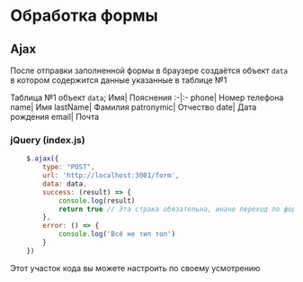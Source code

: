 # Обработка формы 

## Ajax

После отправки заполненной формы в браузере создаётся объект ```data``` в котором содержится данные указанные в таблице №1

Таблица №1 объект ```data```;
Имя| Пояснения 
:-|:-
phone| Номер телефона
name| Имя
lastName| Фамилия 
patronymic| Отчество
date| Дата рождения
email| Почта


### jQuery (index.js)
```javascript
    $.ajax({
        type: "POST",
        url: 'http://localhost:3001/form', 
        data: data,
        success: (result) => {
            console.log(result)
            return true // Эта страка обязательна, иначе переход по форме обработается не корректно
        },
        error: () => {
            console.log('Всё не тип топ')
        }
    })
```

Этот участок кода вы можете настроить по своему усмотрению
